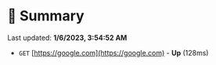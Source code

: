 # 📖 Summary
Last updated: **1/6/2023, 3:54:52 AM**

- `GET` [https://google.com](https://google.com) - **Up** (128ms)
